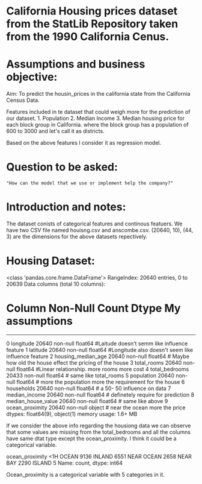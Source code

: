 # California Housing prices dataset from the StatLib Repository taken from the 1990 California Cenus.

# Assumptions and business objective:
 Aim: To predict the housin_prices in the california state from the California Census Data.

 Features included in te dataset that could weigh more for the prediction of our dataset.
        1. Population
        2. Median Income
        3. Median housing price for each block group in California. where the block group has a population of 600 to 3000 and let's call it as districts.

 Based on the above features I consider it as regression model.

# Question to be asked:
    "How can the model that we use or implement help the company?"

# Introduction and notes:
The dataset conists of categorical features and continous featuers.
We have two CSV file named houisng.csv and anscombe.csv.
(20640, 10), (44, 3) are the dimensions for the above datasets repectively. 


# Housing Dataset:
<class 'pandas.core.frame.DataFrame'>
RangeIndex: 20640 entries, 0 to 20639
Data columns (total 10 columns):
 #   Column              Non-Null Count  Dtype               My assumptions
---  ------              --------------  -----    ----------------------------------------------------------
 0   longitude           20640 non-null  float64  #Laitude doesn't semm like influence feature
 1   latitude            20640 non-null  float64  #Longitude also doesn't seem like influence feature
 2   housing_median_age  20640 non-null  float64  # Maybe how old the house effect the pricing of the house
 3   total_rooms         20640 non-null  float64  #Linear relationship. more rooms more cost
 4   total_bedrooms      20433 non-null  float64  # same like total_rooms
 5   population          20640 non-null  float64  # more the population more the requirement for the house
 6   households          20640 non-null  float64  # a 50- 50 influence on data
 7   median_income       20640 non-null  float64  # definetely require for prediction
 8   median_house_value  20640 non-null  float64  # same like above
 9   ocean_proximity     20640 non-null  object   # near the ocean more the price
dtypes: float64(9), object(1)
memory usage: 1.6+ MB

If we consider the above info regarding the housiong data we can observe that some values are missing from the total_bedrooms and all the columns have same dtat type except the ocean_proximity. I think it could be a categorical variable.


ocean_proximity
<1H OCEAN     9136
INLAND        6551
NEAR OCEAN    2658
NEAR BAY      2290
ISLAND           5
Name: count, dtype: int64

Ocean_proximity is a categorical variable with 5 categories in it.